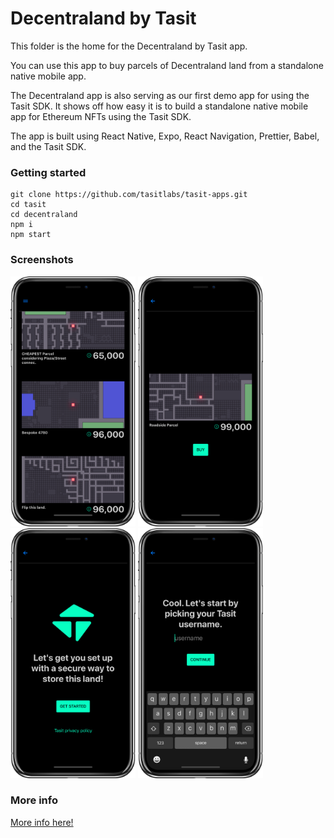 # Decentraland by Tasit

This folder is the home for the Decentraland by Tasit app.

You can use this app to buy parcels of Decentraland land from a standalone native mobile app.

The Decentraland app is also serving as our first demo app for using the Tasit SDK. It shows off how easy it is to build a standalone native mobile app for Ethereum NFTs using the Tasit SDK.

The app is built using React Native, Expo, React Navigation, Prettier, Babel, and the Tasit SDK.

### Getting started

```
git clone https://github.com/tasitlabs/tasit-apps.git
cd tasit
cd decentraland
npm i
npm start
```

### Screenshots

<div align="left">
  <img src="./../../assets/screenshots/ListLand.png" width="200" />
  <img src="./../../assets/screenshots/BuyLand.png" width="200" />
</div>

<div align="left">
  <img src="./../../assets/screenshots/StartSetup.png" width="200" />
  <img src="./../../assets/screenshots/PickUsername.png" width="200" />
</div>

### More info

[More info here!](https://github.com/tasitlabs/tasit)
